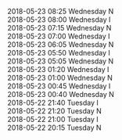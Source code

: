 2018-05-23 08:25 Wednesday  N  
2018-05-23 08:00 Wednesday  I  
2018-05-23 07:15 Wednesday  N  
2018-05-23 07:00 Wednesday  I  
2018-05-23 06:05 Wednesday  N  
2018-05-23 05:50 Wednesday  I  
2018-05-23 05:05 Wednesday  N  
2018-05-23 01:20 Wednesday  I  
2018-05-23 01:00 Wednesday  N  
2018-05-23 00:45 Wednesday  I  
2018-05-23 00:40 Wednesday  N  
2018-05-22 21:40 Tuesday  I  
2018-05-22 21:20 Tuesday  N  
2018-05-22 21:00 Tuesday  I  
2018-05-22 20:15 Tuesday  N  
